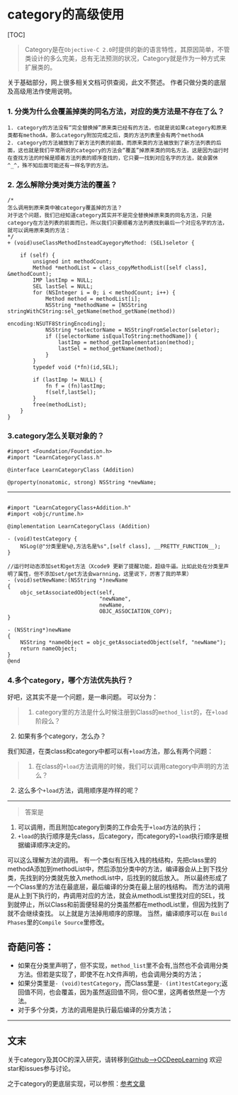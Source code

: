 # category的高级使用


[TOC]
> Category是在`Objective-C 2.0`时提供的新的语言特性，其原因简单，不管类设计的多么完美，总有无法预测的状况，Category就是作为一种方式来扩展类的。

关于基础部分，网上很多相关文档可供查阅，此文不赘述。
作者只做分类的底层及高级用法作使用说明。

### 1. 分类为什么会覆盖掉类的同名方法，对应的类方法是不存在了么？

```
1. category的方法没有“完全替换掉”原来类已经有的方法，也就是说如果category和原来类都有methodA，那么category附加完成之后，类的方法列表里会有两个methodA
2. category的方法被放到了新方法列表的前面，而原来类的方法被放到了新方法列表的后面，这也就是我们平常所说的category的方法会“覆盖”掉原来类的同名方法，这是因为运行时在查找方法的时候是顺着方法列表的顺序查找的，它只要一找到对应名字的方法，就会罢休^_^，殊不知后面可能还有一样名字的方法。
```
### 2. 怎么解除分类对类方法的覆盖？

```
/*
怎么调用到原来类中被category覆盖掉的方法？
对于这个问题，我们已经知道category其实并不是完全替换掉原来类的同名方法，只是category在方法列表的前面而已，所以我们只要顺着方法列表找到最后一个对应名字的方法，就可以调用原来类的方法：
*/
+ (void)useClassMethodInsteadCayegoryMethod: (SEL)seletor {
    
    if (self) {
        unsigned int methodCount;
        Method *methodList = class_copyMethodList([self class], &methodCount);
        IMP lastImp = NULL;
        SEL lastSel = NULL;
        for (NSInteger i = 0; i < methodCount; i++) {
            Method method = methodList[i];
            NSString *methodName = [NSString stringWithCString:sel_getName(method_getName(method))
                                                      encoding:NSUTF8StringEncoding];
            NSString *selectorName = NSStringFromSelector(seletor);
            if ([selectorName isEqualToString:methodName]) {
                lastImp = method_getImplementation(method);
                lastSel = method_getName(method);
            }
        }
        typedef void (*fn)(id,SEL);
        
        if (lastImp != NULL) {
            fn f = (fn)lastImp;
            f(self,lastSel);
        }
        free(methodList);
    }
}
```

### 3.category怎么关联对象的？
```
#import <Foundation/Foundation.h>
#import "LearnCategoryClass.h"

@interface LearnCategoryClass (Addition)

@property(nonatomic, strong) NSString *newName;

```
-------

```

#import "LearnCategoryClass+Addition.h"
#import <objc/runtime.h>

@implementation LearnCategoryClass (Addition)

- (void)testCategory {
    NSLog(@"分类里是%@,方法名是%s",[self class], __PRETTY_FUNCTION__);
}

//运行时动态添加set和get方法（Xcode9 更新了提醒功能，超级牛逼。比如此处在分类里声明了属性，但不添加set/get方法会warnning，这里说下，厉害了我的苹果）
- (void)setNewName:(NSString *)newName
{
    objc_setAssociatedObject(self,
                             "newName",
                             newName,
                             OBJC_ASSOCIATION_COPY);
}

- (NSString*)newName
{
    NSString *nameObject = objc_getAssociatedObject(self, "newName");
    return nameObject;
}
@end
```


### 4.多个category，哪个方法优先执行？
好吧，这其实不是一个问题，是一串问题。
可以分为：
> 1. category里的方法是什么时候注册到Class的`method_list`的，在`+load`阶段么？
2. 如果有多个category，怎么办？

我们知道，在类class和category中都可以有`+load`方法，那么有两个问题：
> 1. 在class的`+load`方法调用的时候，我们可以调用category中声明的方法么？
2. 这么多个`+load`方法，调用顺序是咋样的呢？

--------

>答案是
1. 可以调用，而且附加category到类的工作会先于`+load`方法的执行；
2. `+load`的执行顺序是先class，后category，而category的`+load`执行顺序是根据编译顺序决定的。

可以这么理解方法的调用。
有一个类似有压栈入栈的栈结构，先把class里的methodA添加到methodList中，然后添加分类中的方法，编译器会从上到下找分类，先找到的分类就先放入methodList中，后找到的就后放入。
所以最终形成了一个Class里的方法在最底层，最后编译的分类在最上层的栈结构。
而方法的调用是从上到下执行的，冉调用对应的方法，就会从methodList里找对应的SEL，找到就停止，所以Class和前面便轻易的分类虽然都在methodList里，但因为找到了就不会继续查找。
以上就是方法掉用顺序的原理。
当然，编译顺序可以在 `Build Phases`里的`Compile Source`里修改。

## 奇葩问答：

* 如果在分类里声明了，但不实现，`method_list`里不会有,当然也不会调用分类方法。但若是实现了，即使不在.h文件声明，也会调用分类的方法；
* 如果分类里是`- (void)testCategory`，而Class里是`- (int)testCategory`;返回值不同，也会覆盖，因为虽然返回值不同，但OC里，这两者依然是一个方法。
* 对于多个分类，方法的调用是执行最后编译的分类方法；


-------
## 文末
关于category及其OC的深入研究，请转移到[Github—>OCDeepLearning](https://github.com/walkertop/OCDeepLearning)
欢迎star和issues参与讨论。



之于category的更底层实现，可以参照：[参考文章](https://tech.meituan.com/DiveIntoCategory.html)





